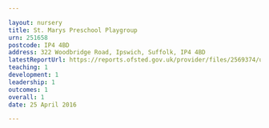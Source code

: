 ```yaml
---

layout: nursery
title: St. Marys Preschool Playgroup
urn: 251658
postcode: IP4 4BD
address: 322 Woodbridge Road, Ipswich, Suffolk, IP4 4BD
latestReportUrl: https://reports.ofsted.gov.uk/provider/files/2569374/urn/251658.pdf
teaching: 1
development: 1
leadership: 1
outcomes: 1
overall: 1
date: 25 April 2016

---
```

